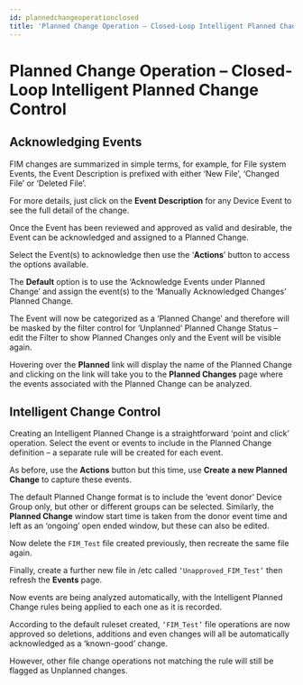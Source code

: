 ```yaml
---
id: plannedchangeoperationclosed
title: 'Planned Change Operation – Closed-Loop Intelligent Planned Change Control'
---
```


# Planned Change Operation – Closed-Loop Intelligent Planned Change Control

## Acknowledging Events

FIM changes are summarized in simple terms, for example, for File system Events, the Event Description is prefixed with either ‘New File’, ‘Changed File’ or ‘Deleted File’.

For more details, just click on the **Event Description** for any Device Event to see the full detail of the change.

Once the Event has been reviewed and approved as valid and desirable, the Event can be acknowledged and assigned to a Planned Change.

Select the Event(s) to acknowledge then use the ‘**Actions**’ button to access the options available.

The **Default** option is to use the ‘Acknowledge Events under Planned Change’ and assign the event(s) to the ‘Manually Acknowledged Changes’ Planned Change.

The Event will now be categorized as a ‘Planned Change’ and therefore will be masked by the filter control for ‘Unplanned’ Planned Change Status – edit the Filter to show Planned Changes only and the Event will be visible again.

Hovering over the **Planned** link will display the name of the Planned Change and clicking on the link will take you to the **Planned Changes** page where the events associated with the Planned Change can be analyzed.

## Intelligent Change Control

Creating an Intelligent Planned Change is a straightforward ‘point and click’ operation. Select the event or events to include in the Planned Change definition – a separate rule will be created for each event.

As before, use the **Actions** button but this time, use **Create a new Planned Change** to capture these events.

The default Planned Change format is to include the ‘event donor’ Device Group only, but other or different groups can be selected. Similarly, the **Planned Change** window start time is taken from the donor event time and left as an ‘ongoing’ open ended window, but these can also be edited.

Now delete the `FIM_Test` file created previously, then recreate the same file again.

Finally, create a further new file in /etc called `‘Unapproved_FIM_Test’` then refresh the **Events** page.

Now events are being analyzed automatically, with the Intelligent Planned Change rules being applied to each one as it is recorded.

According to the default ruleset created, `‘FIM_Test’` file operations are now approved so deletions, additions and even changes will all be automatically acknowledged as a ‘known-good’ change.

However, other file change operations not matching the rule will still be flagged as Unplanned changes.